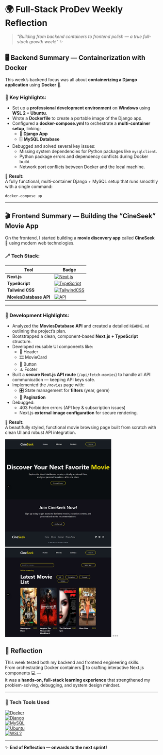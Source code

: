 # 🌍 **Full-Stack ProDev Weekly Reflection**

> _"Building from backend containers to frontend polish — a true full-stack growth week!"_ ✨



## 🖥️ **Backend Summary — Containerization with Docker**

This week’s backend focus was all about **containerizing a Django application** using **Docker** 🐳.  

### 🧱 Key Highlights:
- Set up a **professional development environment** on **Windows** using **WSL 2 + Ubuntu**.  
- Wrote a **Dockerfile** to create a portable image of the Django app.  
- Configured a **docker-compose.yml** to orchestrate a **multi-container setup**, linking:
  - 🐍 **Django App**
  - 🗄️ **MySQL Database**
- Debugged and solved several key issues:
  - Missing system dependencies for Python packages like `mysqlclient`.  
  - Python package errors and dependency conflicts during Docker build.  
  - Network port conflicts between Docker and the local machine.

🎉 **Result:**  
A fully functional, multi-container Django + MySQL setup that runs smoothly with a single command:
```
docker-compose up
```
---

## 🎬 **Frontend Summary — Building the “CineSeek” Movie App**

On the frontend, I started building a **movie discovery app** called **CineSeek** 🍿 using modern web technologies.

### 🪄 Tech Stack:
| Tool | Badge |
|------|--------|
| **Next.js** | [![Next.js](https://img.shields.io/badge/Next.js-black?logo=next.js&logoColor=white)](https://nextjs.org/) |
| **TypeScript** | [![TypeScript](https://img.shields.io/badge/TypeScript-3178C6?logo=typescript&logoColor=white)](https://www.typescriptlang.org/) |
| **Tailwind CSS** | [![TailwindCSS](https://img.shields.io/badge/Tailwind_CSS-38B2AC?logo=tailwind-css&logoColor=white)](https://tailwindcss.com/) |
| **MoviesDatabase API** | [![API](https://img.shields.io/badge/API-RapidAPI-blue?logo=rapidapi&logoColor=white)](https://rapidapi.com/) |

---

### 🧩 Development Highlights:
- Analyzed the **MoviesDatabase API** and created a detailed `README.md` outlining the project’s plan.  
- Bootstrapped a clean, component-based **Next.js + TypeScript** structure.  
- Developed reusable UI components like:
  - 🧭 Header  
  - 🎞️ MovieCard  
  - 🔘 Button  
  - ⚓ Footer  
- Built a **secure Next.js API route** (`/api/fetch-movies`) to handle all API communication — keeping API keys safe.
- Implemented the `/movies` page with:
  - 🎛️ State management for **filters** (year, genre)
  - 🔄 **Pagination**
- Debugged:
  - 403 Forbidden errors (API key & subscription issues)
  - Next.js **external image configuration** for secure rendering.

💅 **Result:**  
A beautifully styled, functional movie browsing page built from scratch with clean UI and robust API integration.

<img src="https://github.com/gemgeek/gems-digital-journal/blob/main/assets/Screenshot_10-10-2025_12401_localhost.jpeg" alt="Screenshot" width="350">
<img src="https://github.com/gemgeek/gems-digital-journal/blob/main/assets/Screenshot_10-10-2025_131450_localhost.jpeg" alt="Screenshot" width="350">
---

## 🚀 **Reflection**

This week tested both my backend and frontend engineering skills.  
From orchestrating Docker containers 🧩 to crafting interactive Next.js components 💻 —  
it was a **hands-on, full-stack learning experience** that strengthened my problem-solving, debugging, and system design mindset.

---

### 🧰 **Tech Tools Used**
[![Docker](https://img.shields.io/badge/Docker-2496ED?logo=docker&logoColor=white)](https://www.docker.com/)  
[![Django](https://img.shields.io/badge/Django-092E20?logo=django&logoColor=white)](https://www.djangoproject.com/)  
[![MySQL](https://img.shields.io/badge/MySQL-4479A1?logo=mysql&logoColor=white)](https://www.mysql.com/)  
[![Ubuntu](https://img.shields.io/badge/Ubuntu-E95420?logo=ubuntu&logoColor=white)](https://ubuntu.com/)  
[![WSL2](https://img.shields.io/badge/WSL2-4D4D4D?logo=windows&logoColor=white)](https://learn.microsoft.com/en-us/windows/wsl/)  

---

✨ **End of Reflection — onwards to the next sprint!**

